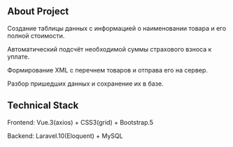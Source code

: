 ## About Project

<p>Создание таблицы данных с информацией о наименовании товара и его полной стоимости.</p>
<p>Автоматический подсчёт необходимой суммы страхового взноса к уплате.</p>
<p>Формирование XML с перечнем товаров и отправа его на сервер.</p>
<p>Разбор пришедших данных и сохранение их в базе.</p>

## Technical Stack

<p>Frontend: Vue.3(axios) + CSS3(grid) + Bootstrap.5</p>

<p>Backend: Laravel.10(Eloquent) + MySQL</p>
